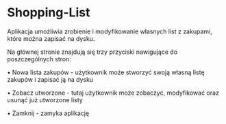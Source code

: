 # Shopping-List

Aplikacja umożliwia zrobienie i modyfikowanie własnych list z zakupami, które można zapisać na dysku.

Na głównej stronie znajdują się trzy przyciski nawigujące do poszczególnych stron:

• Nowa lista zakupów - użytkownik może stworzyć swoją własną listę zakupów i zapisać ją na dysku

• Zobacz utworzone - tutaj użytkownik może zobaczyć, modyfikować oraz usunąć już utworzone listy 

• Zamknij - zamyka aplikację
